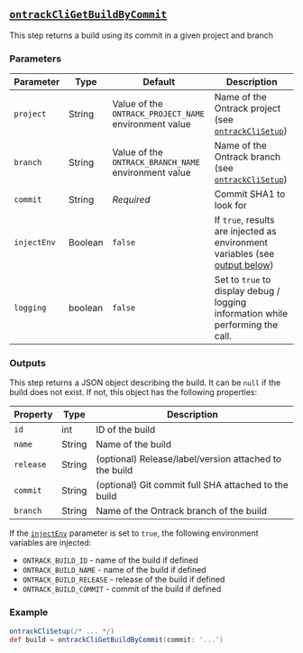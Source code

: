 ## [`ontrackCliGetBuildByCommit`](ontrackCliGetBuildByCommit.groovy)

This step returns a build using its commit in a given project and branch

### Parameters

| Parameter   | Type    | Default                                               | Description                                                                             |
|-------------|---------|-------------------------------------------------------|-----------------------------------------------------------------------------------------|
| `project`   | String  | Value of the `ONTRACK_PROJECT_NAME` environment value | Name of the Ontrack project (see [`ontrackCliSetup`](ontrackCliSetup.md))               |
| `branch`    | String  | Value of the `ONTRACK_BRANCH_NAME` environment value  | Name of the Ontrack branch (see [`ontrackCliSetup`](ontrackCliSetup.md))                |
| `commit`    | String  | _Required_                                            | Commit SHA1 to look for                                                                 |
| `injectEnv` | Boolean | `false`                                               | If `true`, results are injected as environment variables (see [output below](#outputs)) |
| `logging`   | boolean | `false`                                               | Set to `true` to display debug / logging information while performing the call.         |

### Outputs

This step returns a JSON object describing the build. It can be `null` if the build does not exist. If not, this object has the following properties:

| Property  | Type   | Description                                            |
|-----------|--------|--------------------------------------------------------|
| `id`      | int    | ID of the build                                        |
| `name`    | String | Name of the build                                      |
| `release` | String | (optional) Release/label/version attached to the build |
| `commit`  | String | (optional) Git commit full SHA attached to the build   |
| `branch`  | String | Name of the Ontrack branch of the build                |

If the [`injectEnv`](#parameters) parameter is set to `true`, the following environment variables are injected:

* `ONTRACK_BUILD_ID` - name of the build if defined
* `ONTRACK_BUILD_NAME` - name of the build if defined
* `ONTRACK_BUILD_RELEASE` - release of the build if defined
* `ONTRACK_BUILD_COMMIT` - commit of the build if defined

### Example

```groovy
ontrackCliSetup(/* ... */)
def build = ontrackCliGetBuildByCommit(commit: '...')
```
